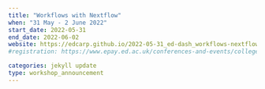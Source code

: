 ```yaml
---
title: "Workflows with Nextflow" 
when: "31 May - 2 June 2022"
start_date: 2022-05-31
end_date: 2022-06-02
website: https://edcarp.github.io/2022-05-31_ed-dash_workflows-nextflow/
#registration: https://www.epay.ed.ac.uk/conferences-and-events/college-of-medicine-and-veterinary-medicine/school-of-molecular-genetic-and-population-health-sciences/igc/workflows-with-nextflow-may-22

categories: jekyll update
type: workshop_announcement
--- 
```

